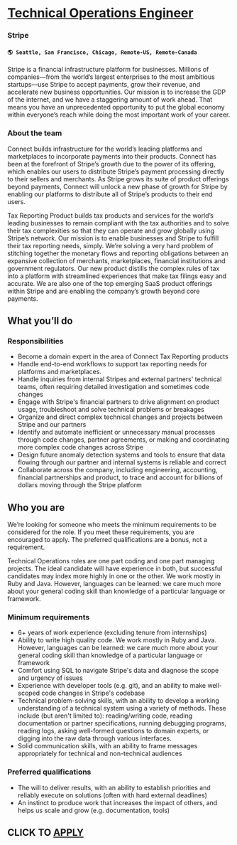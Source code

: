 # [Technical Operations Engineer](https://www.remotewlb.com/apply/technical-operations-engineer-112358)  
### Stripe  
#### `🌎 Seattle, San Francisco, Chicago, Remote-US, Remote-Canada`  

Stripe is a financial infrastructure platform for businesses. Millions of companies—from the world’s largest enterprises to the most ambitious startups—use Stripe to accept payments, grow their revenue, and accelerate new business opportunities. Our mission is to increase the GDP of the internet, and we have a staggering amount of work ahead. That means you have an unprecedented opportunity to put the global economy within everyone’s reach while doing the most important work of your career.

### **About the team**

Connect builds infrastructure for the world’s leading platforms and marketplaces to incorporate payments into their products. Connect has been at the forefront of Stripe’s growth due to the power of its offering, which enables our users to distribute Stripe’s payment processing directly to their sellers and merchants. As Stripe grows its suite of product offerings beyond payments, Connect will unlock a new phase of growth for Stripe by enabling our platforms to distribute all of Stripe’s products to their end users.

Tax Reporting Product builds tax products and services for the world’s leading businesses to remain compliant with the tax authorities and to solve their tax complexities so that they can operate and grow globally using Stripe’s network. Our mission is to enable businesses and Stripe to fulfill their tax reporting needs, simply. We’re solving a very hard problem of stitching together the monetary flows and reporting obligations between an expansive collection of merchants, marketplaces, financial institutions and government regulators. Our new product distills the complex rules of tax into a platform with streamlined experiences that make tax filings easy and accurate. We are also one of the top emerging SaaS product offerings within Stripe and are enabling the company’s growth beyond core payments.

## **What you’ll do**

### **Responsibilities**

  * Become a domain expert in the area of Connect Tax Reporting products 
  * Handle end-to-end workflows to support tax reporting needs for platforms and marketplaces.
  * Handle inquiries from internal Stripes and external partners' technical teams, often requiring detailed investigation and sometimes code changes
  * Engage with Stripe's financial partners to drive alignment on product usage, troubleshoot and solve technical problems or breakages 
  * Organize and direct complex technical changes and projects between Stripe and our partners
  * Identify and automate inefficient or unnecessary manual processes through code changes, partner agreements, or making and coordinating more complex code changes across Stripe
  * Design future anomaly detection systems and tools to ensure that data flowing through our partner and internal systems is reliable and correct
  * Collaborate across the company, including engineering, accounting, financial partnerships and product, to trace and account for billions of dollars moving through the Stripe platform

## **Who you are**

We’re looking for someone who meets the minimum requirements to be considered for the role. If you meet these requirements, you are encouraged to apply. The preferred qualifications are a bonus, not a requirement.

Technical Operations roles are one part coding and one part managing projects. The ideal candidate will have experience in both, but successful candidates may index more highly in one or the other. We work mostly in Ruby and Java. However, languages can be learned: we care much more about your general coding skill than knowledge of a particular language or framework.

### **Minimum requirements**

  * 6+ years of work experience (excluding tenure from internships)
  * Ability to write high quality code. We work mostly in Ruby and Java. However, languages can be learned: we care much more about your general coding skill than knowledge of a particular language or framework
  * Comfort using SQL to navigate Stripe's data and diagnose the scope and urgency of issues
  * Experience with developer tools (e.g. git), and an ability to make well-scoped code changes in Stripe's codebase
  * Technical problem-solving skills, with an ability to develop a working understanding of a technical system using a variety of methods. These include (but aren't limited to): reading/writing code, reading documentation or partner specifications, running debugging programs, reading logs, asking well-formed questions to domain experts, or digging into the raw data through various interfaces.
  * Solid communication skills, with an ability to frame messages appropriately for technical and non-technical audiences

### **Preferred qualifications**

  * The will to deliver results, with an ability to establish priorities and reliably execute on solutions (often with hard external deadlines)
  * An instinct to produce work that increases the impact of others, and helps us scale and grow (e.g. documentation, tools)

  
## CLICK TO [APPLY](https://www.remotewlb.com/apply/technical-operations-engineer-112358)

